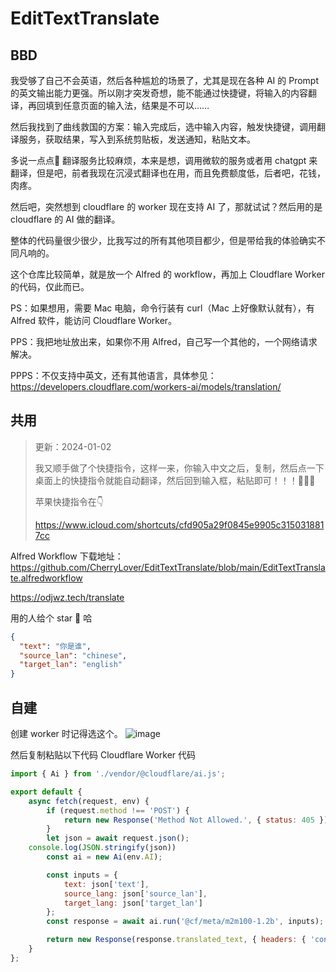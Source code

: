 # EditTextTranslate

## BBD

我受够了自己不会英语，然后各种尴尬的场景了，尤其是现在各种 AI 的 Prompt 的英文输出能力更强。所以刚才突发奇想，能不能通过快捷键，将输入的内容翻译，再回填到任意页面的输入法，结果是不可以……


然后我找到了曲线救国的方案：输入完成后，选中输入内容，触发快捷键，调用翻译服务，获取结果，写入到系统剪贴板，发送通知，粘贴文本。


多说一点点🤏 翻译服务比较麻烦，本来是想，调用微软的服务或者用 chatgpt 来翻译，但是吧，前者我现在沉浸式翻译也在用，而且免费额度低，后者吧，花钱，肉疼。


然后吧，突然想到 cloudflare 的 worker 现在支持 AI 了，那就试试？然后用的是 cloudflare 的 AI 做的翻译。

整体的代码量很少很少，比我写过的所有其他项目都少，但是带给我的体验确实不同凡响的。

这个仓库比较简单，就是放一个 Alfred 的 workflow，再加上 Cloudflare Worker 的代码，仅此而已。

PS：如果想用，需要 Mac 电脑，命令行装有 curl（Mac 上好像默认就有），有 Alfred 软件，能访问 Cloudflare Worker。

PPS：我把地址放出来，如果你不用 Alfred，自己写一个其他的，一个网络请求解决。

PPPS：不仅支持中英文，还有其他语言，具体参见：https://developers.cloudflare.com/workers-ai/models/translation/

## 共用

> 更新：2024-01-02
>
> 我又顺手做了个快捷指令，这样一来，你输入中文之后，复制，然后点一下桌面上的快捷指令就能自动翻译，然后回到输入框，粘贴即可！！！🥳🥳🥳
>
> 苹果快捷指令在👇
> 
> https://www.icloud.com/shortcuts/cfd905a29f0845e9905c3150318817cc

Alfred Workflow 下载地址：https://github.com/CherryLover/EditTextTranslate/blob/main/EditTextTranslate.alfredworkflow

https://odjwz.tech/translate

用的人给个 star 🌟 哈

```JSON
{
  "text": "你是谁",
  "source_lan": "chinese",
  "target_lan": "english"
}
```

## 自建
创建 worker 时记得选这个。
![image](https://github.com/CherryLover/EditTextTranslate/assets/18376501/2f7783ee-7696-4ba9-a59a-8284175cc893)

然后复制粘贴以下代码
Cloudflare Worker 代码
```JavaScript
import { Ai } from './vendor/@cloudflare/ai.js';

export default {
	async fetch(request, env) {
		if (request.method !== 'POST') {
			return new Response('Method Not Allowed.', { status: 405 });
		}
		let json = await request.json();
    console.log(JSON.stringify(json))
		const ai = new Ai(env.AI);

		const inputs = {
			text: json['text'],
			source_lang: json['source_lan'],
			target_lang: json['target_lan']
		};
		const response = await ai.run('@cf/meta/m2m100-1.2b', inputs);

		return new Response(response.translated_text, {	headers: { 'content-type': 'text/plain' } });
	}
};
```
